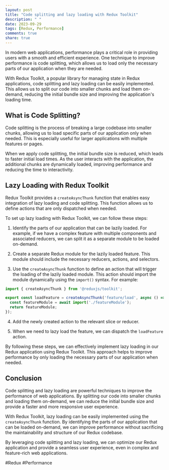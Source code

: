 ```yaml
---
layout: post
title: "Code splitting and lazy loading with Redux Toolkit"
description: " "
date: 2023-09-29
tags: [Redux, Performance]
comments: true
share: true
---
```


In modern web applications, performance plays a critical role in providing users with a smooth and efficient experience. One technique to improve performance is code splitting, which allows us to load only the necessary parts of our application when they are needed.

With Redux Toolkit, a popular library for managing state in Redux applications, code splitting and lazy loading can be easily implemented. This allows us to split our code into smaller chunks and load them on-demand, reducing the initial bundle size and improving the application's loading time.

## What is Code Splitting?

Code splitting is the process of breaking a large codebase into smaller chunks, allowing us to load specific parts of our application only when needed. This is especially useful for larger applications with multiple features or pages.

When we apply code splitting, the initial bundle size is reduced, which leads to faster initial load times. As the user interacts with the application, the additional chunks are dynamically loaded, improving performance and reducing the time to interactivity.

## Lazy Loading with Redux Toolkit

Redux Toolkit provides a `createAsyncThunk` function that enables easy integration of lazy loading and code splitting. This function allows us to define actions that are only dispatched when needed.

To set up lazy loading with Redux Toolkit, we can follow these steps:

1. Identify the parts of our application that can be lazily loaded. For example, if we have a complex feature with multiple components and associated reducers, we can split it as a separate module to be loaded on-demand.

2. Create a separate Redux module for the lazily loaded feature. This module should include the necessary reducers, actions, and selectors.

3. Use the `createAsyncThunk` function to define an action that will trigger the loading of the lazily loaded module. This action should import the module dynamically using the `import()` syntax. For example:

```javascript
import { createAsyncThunk } from '@reduxjs/toolkit';

export const loadFeature = createAsyncThunk('feature/load', async () => {
  const featureModule = await import('./featureModule');
  return featureModule;
});
```

4. Add the newly created action to the relevant slice or reducer.

5. When we need to lazy load the feature, we can dispatch the `loadFeature` action.

By following these steps, we can effectively implement lazy loading in our Redux application using Redux Toolkit. This approach helps to improve performance by only loading the necessary parts of our application when needed.

## Conclusion

Code splitting and lazy loading are powerful techniques to improve the performance of web applications. By splitting our code into smaller chunks and loading them on-demand, we can reduce the initial bundle size and provide a faster and more responsive user experience.

With Redux Toolkit, lazy loading can be easily implemented using the `createAsyncThunk` function. By identifying the parts of our application that can be loaded on-demand, we can improve performance without sacrificing the maintainability and structure of our Redux codebase.

By leveraging code splitting and lazy loading, we can optimize our Redux application and provide a seamless user experience, even in complex and feature-rich web applications.

#Redux #Performance